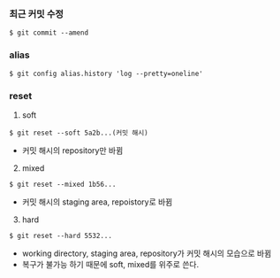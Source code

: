 ### 최근 커밋 수정   
```terminal
$ git commit --amend
```


### alias 
```terminal
$ git config alias.history 'log --pretty=oneline'
```

### reset 
1. soft
```terminal
$ git reset --soft 5a2b...(커밋 해시)
```
- 커밋 해시의 repository만 바뀜

2. mixed
```terminal
$ git reset --mixed 1b56...
```
- 커밋 해시의 staging area, repoistory로 바뀜

3. hard
```terminal
$ git reset --hard 5532...
```
- working directory, staging area, repository가 커밋 해시의 모습으로 바뀜
- 복구가 불가능 하기 때문에 soft, mixed를 위주로 쓴다.

